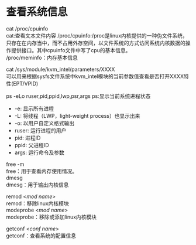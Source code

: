 # 查看系统信息
cat /proc/cpuinfo   
cat:查看文本文件内容
/proc/cpuinfo:/proc是linux内核提供的一种伪文件系统，只存在在内存当中，而不占用外存空间，以文件系统的方式访问系统内核数据的操作提供接口。其中cpuinfo文件中写了cpu的基本信息。  
/proc/meminfo：内存基本信息

cat /sys/module/kvm_intel/parameters/XXXX  
可以用来根据sysfs文件系统中kvm_intel模块的当前参数值查看是否打开XXXX特性(EPT/VPID)  

ps -eLo ruser,pid,ppid,lwp,psr,args
ps:显示当前系统进程状态
- -e: 显示所有进程
- -L: 将线程（LWP，light-weight process）也显示出来
- -o: 以用户自定义格式输出
- ruser: 运行进程的用户
- pid: 进程ID
- ppid: 父进程ID
- args: 运行命令及参数  

free -m  
free：用于查看内存使用情况。  
dmesg  
dmesg：用于输出内核信息   

remod <*mod name*>  
remod：移除linux内核模块  
modeprobe <*mod name*> <args>  
modeprobe：移除或添加linux内核模块  

getconf <*conf name*>  
getconf：查看系统的配置信息  
